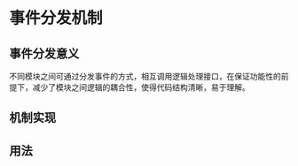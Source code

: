 # 事件分发机制

## 事件分发意义
不同模块之间可通过分发事件的方式，相互调用逻辑处理接口，在保证功能性的前提下，减少了模块之间逻辑的耦合性，使得代码结构清晰，易于理解。

## 机制实现

## 用法